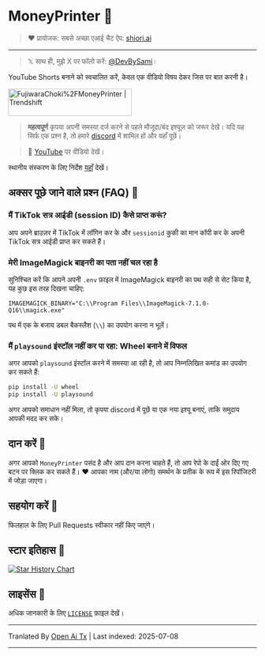 # MoneyPrinter 💸

> ♥︎ प्रायोजक: सबसे अच्छा एआई चैट ऐप: [shiori.ai](https://www.shiori.ai)
---

> 𝕏 साथ ही, मुझे X पर फॉलो करें: [@DevBySami](https://x.com/DevBySami)।

YouTube Shorts बनाने को स्वचालित करें, केवल एक वीडियो विषय देकर जिस पर बात करनी है।

<a href="https://trendshift.io/repositories/7545" target="_blank"><img src="https://trendshift.io/api/badge/repositories/7545" alt="FujiwaraChoki%2FMoneyPrinter | Trendshift" style="width: 250px; height: 55px;" width="250" height="55"/></a>

> **महत्वपूर्ण** कृपया अपनी समस्या दर्ज करने से पहले मौजूदा/बंद इश्यूज़ को जरूर देखें। यदि यह सिर्फ एक प्रश्न है, तो हमारे [discord](https://dsc.gg/fuji-community) में शामिल हों और वहाँ पूछें।

> **🎥** [YouTube](https://youtu.be/mkZsaDA2JnA?si=pNne3MnluRVkWQbE) पर वीडियो देखें।

स्थानीय संस्करण के लिए निर्देश [यहाँ](https://raw.githubusercontent.com/FujiwaraChoki/MoneyPrinter/main/Local.md) देखें।

## अक्सर पूछे जाने वाले प्रश्न (FAQ) 🤔

### मैं TikTok सत्र आईडी (session ID) कैसे प्राप्त करूं?

आप अपने ब्राउज़र में TikTok में लॉगिन कर के और `sessionid` कुकी का मान कॉपी कर के अपनी TikTok सत्र आईडी प्राप्त कर सकते हैं।

### मेरी ImageMagick बाइनरी का पता नहीं चल रहा है

सुनिश्चित करें कि आपने अपनी `.env` फ़ाइल में ImageMagick बाइनरी का पथ सही से सेट किया है, यह कुछ इस तरह दिखना चाहिए:

```env
IMAGEMAGICK_BINARY="C:\\Program Files\\ImageMagick-7.1.0-Q16\\magick.exe"
```

पथ में एक के बजाय डबल बैकस्लैश (`\\`) का उपयोग करना न भूलें।

### मैं `playsound` इंस्टॉल नहीं कर पा रहा: Wheel बनाने में विफल

अगर आपको `playsound` इंस्टॉल करने में समस्या आ रही है, तो आप निम्नलिखित कमांड का उपयोग कर सकते हैं:

```bash
pip install -U wheel
pip install -U playsound
```

अगर आपको समाधान नहीं मिला, तो कृपया discord में पूछें या एक नया इश्यू बनाएं, ताकि समुदाय आपकी मदद कर सके।

## दान करें 🎁

अगर आपको `MoneyPrinter` पसंद है और आप दान करना चाहते हैं, तो आप रेपो के दाईं ओर दिए गए बटन पर क्लिक कर सकते हैं। ❤️
आपका नाम (और/या लोगो) समर्थन के प्रतीक के रूप में इस रिपॉजिटरी में जोड़ा जाएगा।

## सहयोग करें 🤝

फिलहाल के लिए Pull Requests स्वीकार नहीं किए जाएंगे।

## स्टार इतिहास 🌟

[![Star History Chart](https://api.star-history.com/svg?repos=FujiwaraChoki/MoneyPrinter&type=Date)](https://star-history.com/#FujiwaraChoki/MoneyPrinter&Date)

## लाइसेंस 📝

अधिक जानकारी के लिए [`LICENSE`](LICENSE) फ़ाइल देखें।

---

Tranlated By [Open Ai Tx](https://github.com/OpenAiTx/OpenAiTx) | Last indexed: 2025-07-08

---